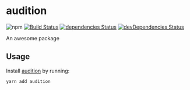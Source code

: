 # audition
![npm](https://img.shields.io/npm/v/audition.svg)
[![Build Status](https://travis-ci.org/splayd/audition.svg?branch=master)](https://travis-ci.org/splayd/audition)
[![dependencies Status](https://david-dm.org/splayd/audition/status.svg)](https://david-dm.org/splayd/audition)
[![devDependencies Status](https://david-dm.org/splayd/audition/dev-status.svg)](https://david-dm.org/splayd/audition?type=dev)

An awesome package

## Usage
Install [audition](https://yarnpkg.com/en/package/audition)
by running:

```sh
yarn add audition
```
